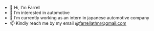 - 👋 Hi, I’m Farrell
- 👀 I’m interested in automotive
- 🌱 I’m currently working as an intern in japanese automotive company
- 📫 Kindly reach me by my email @farrellathnr@gmail.com

<!---
farrellathnr/farrellathnr is a ✨ special ✨ repository because its `README.md` (this file) appears on your GitHub profile.
You can click the Preview link to take a look at your changes.
--->
